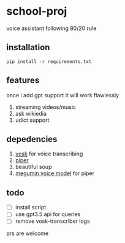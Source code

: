 # school-proj
voice assistant following 80/20 rule

## installation

```
pip install -r requirements.txt
```

## features 
once i add gpt support it will work flawlessly

1. streaming videos/music
2. ask wikiedia
3. udict support

## depedencies
1. [vosk](https://alphacephei.com/vosk/models) for voice transcribing
2. [piper](https://github.com/rhasspy/piper)
3. beautiful soup
4. [megumin voice model](https://huggingface.co/DogeLord/megumin/tree/main) for piper

## todo
- [ ] install script
- [ ] use gpt3.5 api for queries
- [ ] remove vosk-transcriber logs

prs are welcome

